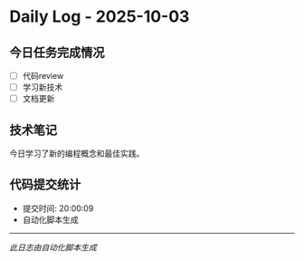 # Daily Log - 2025-10-03

## 今日任务完成情况
- [ ] 代码review
- [ ] 学习新技术
- [ ] 文档更新

## 技术笔记
今日学习了新的编程概念和最佳实践。

## 代码提交统计
- 提交时间: 20:00:09
- 自动化脚本生成

---
*此日志由自动化脚本生成*
